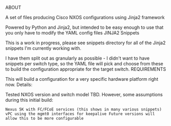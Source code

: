 ABOUT

A set of files producing Cisco NXOS configurations using Jinja2 framework

Powered by Python and Jinja2, but intended to be easy enough to use that you only have to modify the YAML config files
JINJA2 Snippets

This is a work in progress, please see snippets directory for all of the Jinja2 snippets I'm currently working with.

I have them split out as granularly as possible - I didn't want to have snippets per switch type, so the YAML file will pick and choose from these to build the configuration appropriate for the target switch.
REQUIREMENTS

This will build a configuration for a very specific hardware platform right now. Details:

Tested NXOS version and switch model TBD. However, some assumptions during this initial build:

    Nexus 5K with FC/FCoE services (this shows in many various snippets)
    vPC using the mgmt0 interfaces for keepalive Future versions will allow this to be more configurable



